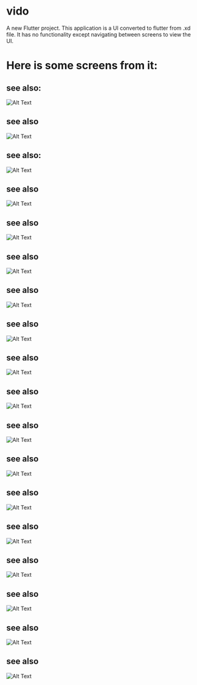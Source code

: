 # vido

A new Flutter project.
This application is a UI converted to flutter from .xd file.
It has no functionality except navigating between screens to view the UI.


# Here is some screens from it:
## see also:
![Alt Text](GIF-210615_092623[1].gif)
## see also
![Alt Text](ezgif.com-gif-maker.gif)
## see also:
![Alt Text](flutter_01.png)
## see also

![Alt Text](flutter_02.png)
## see also

![Alt Text](flutter_03.png)
## see also
![Alt Text](flutter_04.png)
## see also
![Alt Text](flutter_05.png)
## see also
![Alt Text](flutter_06.png)
## see also
![Alt Text](flutter_07.png)
## see also
![Alt Text](flutter_08.png)
## see also
![Alt Text](flutter_09.png)
## see also
![Alt Text](flutter_10.png)
## see also
![Alt Text](flutter_11.png)
## see also
![Alt Text](flutter_12.png)
## see also
![Alt Text](flutter_13.png)
## see also
![Alt Text](flutter_14.png)
## see also
![Alt Text](flutter_15.png)
## see also
![Alt Text](flutter_16.png)

